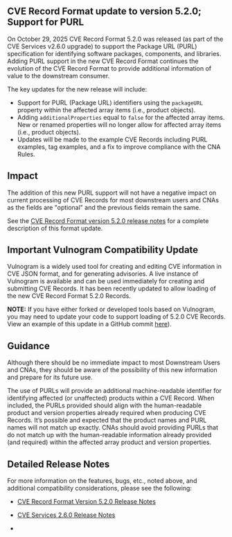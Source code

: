 ## CVE Record Format update to version 5.2.0; Support for PURL

On October 29, 2025 CVE Record Format 5.2.0 was released (as part of the CVE Services v2.6.0 upgrade) to support the Package URL (PURL) specification for identifying software packages, components, and libraries. Adding PURL support in the new CVE Record Format continues the evolution of the CVE Record Format to provide additional information of value to the downstream consumer.

The key updates for the new release will include:
- Support for PURL (Package URL) identifiers using the `packageURL` property within the affected array items (i.e., product objects).
- Adding `additionalProperties` equal to `false` for the affected array items. New or renamed properties will no longer allow for affected array items (i.e., product objects).
- Updates will be made to the example CVE Records including PURL examples, tag examples, and a fix to improve compliance with the CNA Rules.

## Impact

The addition of this new PURL support will not have a negative impact on current processing of CVE Records for most downstream users and CNAs as the fields are "optional" and the previous fields remain the same.

See the [CVE Record Format version 5.2.0 release notes](https://github.com/CVEProject/cve-schema/releases/tag/v5.2.0) for a complete description of this format update.

## Important Vulnogram Compatibility Update

Vulnogram is a widely used tool for creating and editing CVE information in CVE JSON format, and for generating advisories. A live instance of Vulnogram is available and can be used immediately for creating and submitting CVE Records. It has been recently updated to allow loading of the new CVE Record Format 5.2.0 Records.

**NOTE:** If you have either forked or developed tools based on Vulnogram, you may need to update your code to support loading of 5.2.0 CVE Records. View an example of this update in a GitHub commit [here](https://github.com/Vulnogram/Vulnogram/commit/e368607e0768a656270d79dc881850e30935aa7b)).

## Guidance

Although there should be no immediate impact to most Downstream Users and CNAs, they should be aware of the possibility of this new information and prepare for its future use.

The use of PURLs will provide an additional machine-readable identifier for identifying affected (or unaffected) products within a CVE Record. When included, the PURLs provided should align with the human-readable product and version properties already required when producing CVE Records. It’s possible and expected that the product names and PURL names will not match up exactly. CNAs should avoid providing PURLs that do not match up with the human-readable information already provided (and required) within the affected array product and version properties.

## Detailed Release Notes

For more information on the features, bugs, etc., noted above, and additional compatibility considerations, please see the following:

- [CVE Record Format Version 5.2.0 Release Notes](https://github.com/example-CVE-Record-Format-5.2.0-Release-Notes)
- [CVE Services 2.6.0 Release Notes](https://github.com/example-CVE-Services-2.6.0-Release-Notes)

- 



